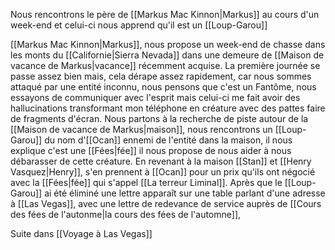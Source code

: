 Nous rencontrons le père de [[Markus Mac Kinnon|Markus]] au cours d'un week-end et celui-ci nous apprend qu'il est un [[Loup-Garou]]

[[Markus Mac Kinnon|Markus]], nous propose un week-end de chasse dans les monts du [[Californie|Sierra Nevada]] dans une demeure de [[Maison de vacance de Markus|vacance]] récemment acquise. La première journée se passe assez bien mais, cela dérape assez rapidement, car nous sommes attaqué par une entité inconnu, nous pensons que c'est un Fantôme, nous essayons de communiquer avec l'esprit mais celui-ci me fait avoir des hallucinations transformant mon téléphone en créature avec des pattes faire de fragments d'écran. Nous partons à la recherche de piste autour de la [[Maison de vacance de Markus|maison]], nous rencontrons un [[Loup-Garou]] du nom d'[[Ocan]] ennemi de l'entité dans la maison, il nous explique c'est une [[Fées|fée]] il nous propose de nous aider à nous débarasser de cette créature.
En revenant à la maison [[Stan]] et [[Henry Vasquez|Henry]], s'en prennent à [[Ocan]] pour un prix qu'ils ont négocié avec la [[Fées|fée]] qui s'appel [[La terreur Liminal]].
Après que le [[Loup-Garou]] ai été éliminé une lettre apparaît sur une table parlant d'une adresse à [[Las Vegas]], avec une lettre de redevance de service auprès de [[Cours des fées de l'autonme|la cours des fées de l'automne]], 

Suite dans [[Voyage à Las Vegas]]